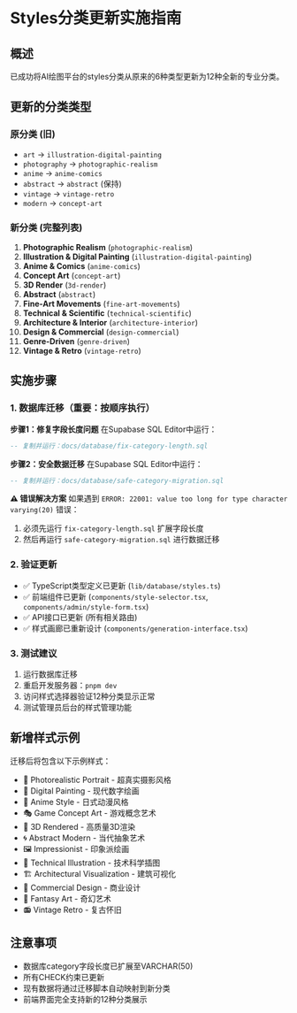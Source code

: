 # Styles分类更新实施指南

## 概述
已成功将AI绘图平台的styles分类从原来的6种类型更新为12种全新的专业分类。

## 更新的分类类型

### 原分类 (旧)
- `art` → `illustration-digital-painting`
- `photography` → `photographic-realism`
- `anime` → `anime-comics`
- `abstract` → `abstract` (保持)
- `vintage` → `vintage-retro`
- `modern` → `concept-art`

### 新分类 (完整列表)
1. **Photographic Realism** (`photographic-realism`)
2. **Illustration & Digital Painting** (`illustration-digital-painting`)
3. **Anime & Comics** (`anime-comics`)
4. **Concept Art** (`concept-art`)
5. **3D Render** (`3d-render`)
6. **Abstract** (`abstract`)
7. **Fine-Art Movements** (`fine-art-movements`)
8. **Technical & Scientific** (`technical-scientific`)
9. **Architecture & Interior** (`architecture-interior`)
10. **Design & Commercial** (`design-commercial`)
11. **Genre-Driven** (`genre-driven`)
12. **Vintage & Retro** (`vintage-retro`)

## 实施步骤

### 1. 数据库迁移（重要：按顺序执行）

**步骤1：修复字段长度问题**
在Supabase SQL Editor中运行：
```sql
-- 复制并运行：docs/database/fix-category-length.sql
```

**步骤2：安全数据迁移** 
在Supabase SQL Editor中运行：
```sql
-- 复制并运行：docs/database/safe-category-migration.sql
```

**⚠️ 错误解决方案**
如果遇到 `ERROR: 22001: value too long for type character varying(20)` 错误：
1. 必须先运行 `fix-category-length.sql` 扩展字段长度
2. 然后再运行 `safe-category-migration.sql` 进行数据迁移

### 2. 验证更新
- ✅ TypeScript类型定义已更新 (`lib/database/styles.ts`)
- ✅ 前端组件已更新 (`components/style-selector.tsx`, `components/admin/style-form.tsx`)
- ✅ API接口已更新 (所有相关路由)
- ✅ 样式画廊已重新设计 (`components/generation-interface.tsx`)

### 3. 测试建议
1. 运行数据库迁移
2. 重启开发服务器：`pnpm dev`
3. 访问样式选择器验证12种分类显示正常
4. 测试管理员后台的样式管理功能

## 新增样式示例
迁移后将包含以下示例样式：
- 📸 Photorealistic Portrait - 超真实摄影风格
- 🎨 Digital Painting - 现代数字绘画
- 🌸 Anime Style - 日式动漫风格
- 🎭 Game Concept Art - 游戏概念艺术
- 🧊 3D Rendered - 高质量3D渲染
- 🌀 Abstract Modern - 当代抽象艺术
- 🖼️ Impressionist - 印象派绘画
- 🔬 Technical Illustration - 技术科学插图
- 🏗️ Architectural Visualization - 建筑可视化
- 💼 Commercial Design - 商业设计
- 🎪 Fantasy Art - 奇幻艺术
- 📻 Vintage Retro - 复古怀旧

## 注意事项
- 数据库category字段长度已扩展至VARCHAR(50)
- 所有CHECK约束已更新
- 现有数据将通过迁移脚本自动映射到新分类
- 前端界面完全支持新的12种分类展示 